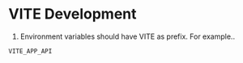 # VITE Development

1. Environment variables should have VITE as prefix. For example..

```
VITE_APP_API 
```